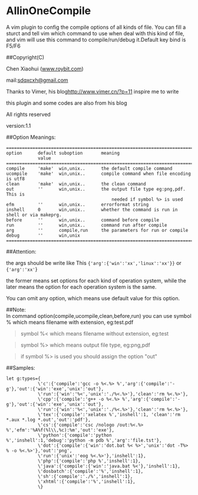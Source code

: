 AllinOneCompile
===============

 A vim plugin to config the compile options of all kinds of file. 
 You can fill a sturct and tell vim which command to use when deal with this kind of file,
 and vim will use this command to compile/run/debug it.Default key bind is F5/F6

##Copyright(C)

 Chen Xiaohui (www.roybit.com)

 mail:sdqxcxh@gmail.com

 Thanks to Vimer, his blog<http://www.vimer.cn/?p=11> inspire me to write

 this plugin and some codes are also from his blog

 All rights reserved

 version:1.1

##Option Meanings:

	==========================================================================
	option	 	default	suboption	  	meaning
				value
	==========================================================================
	compile		'make'	win,unix..		the default compile command
	ucompile	'make'	win,unix..		compile command when file encoding is utf8
	clean		'make'	win,unix..		the clean command
	out			''		win,unix..		the output file type eg:png,pdf. This is
											needed if symbol %> is used
	efm			''		win,unix..		errorformat string
	inshell		0		win,unix..		whether the command is run in shell or via makeprg.
	before		''		win,unix..		command before compile
	run			''		win,unix..		command run after compile
	arg			''		compile,run		the parameters for run or compile
	debug		''		win,unix
	==========================================================================

##Attention: 

the args should be write like This `{'arg':{'win':'xx','linux':'xx'}}` or `{'arg':'xx'`}

the former means set options for each kind of operation system, while the later means the option for each operation system is the same.

You can omit any option, which means use default value for this option.
			
##Note:		
In command option(compile,ucompile,clean,before,run) you can use symbol %  which means filename with extension, eg:test.pdf

> symbol %< which means filename without extension, eg:test

> symbol %> which means output file type, eg:png,pdf

> if symbol %> is used you should assign the option "out"

##Samples:

	let g:types={
				\'c':{'compile':'gcc -o %<.%> %','arg':{'compile':'-g'},'out':{'win':'exe','unix':'out'},
				\'run':{'win':'%<','unix':'./%<.%>'},'clean':'rm %<.%>'},
				\'cpp':{'compile':'g++ -o %<.%> %','arg':{'compile':'-g'},'out':{'win':'exe','unix':'out'},
				\'run':{'win':'%<','unix':'./%<.%>'},'clean':'rm %<.%>'},
				\'tex':{'compile':'xelatex %','inshell':1, 'clean':'rm *.aux *.log *.out','out':'pdf'},
				\'cs':{'compile':'csc /nologo /out:%<.%> %','efm':'%A%f(%l\\,%c):%m','out':'exe'},
				\'python':{'compile':'python %','inshell':1,'debug':'python -m pdb %','arg':'file.tst'},
				\'dot':{'compile':{'win':'dot.bat %< %>','unix':'dot -T%> % -o %<.%>'},'out':'png',
				\'run':{'unix':'eog %<.%>'},'inshell':1},
				\'php':{'compile':'php %','inshell':1},
				\'java':{'compile':{'win':'java.bat %<'},'inshell':1},
				\'dosbatch':{'compile':'%','inshell':1},
				\'sh':{'compile':'./%','inshell':1},
				\'xhtml':{'compile':'%','inshell':1},
				\}

	
